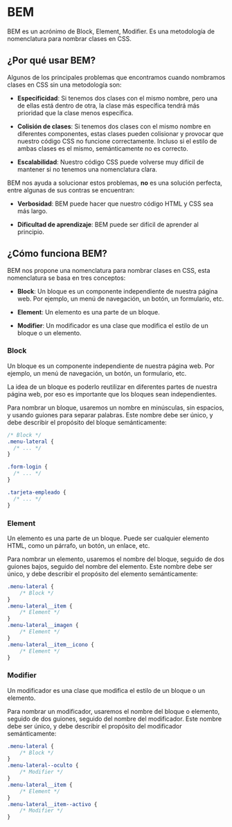 # BEM

BEM es un acrónimo de Block, Element, Modifier. Es una metodología de nomenclatura para nombrar clases en CSS.

## ¿Por qué usar BEM?

Algunos de los principales problemas que encontramos cuando nombramos clases en CSS sin una metodología son:

- **Especificidad**: Si tenemos dos clases con el mismo nombre, pero una de ellas está dentro de otra, la clase más específica tendrá más prioridad que la clase menos específica.

- **Colisión de clases**: Si tenemos dos clases con el mismo nombre en diferentes componentes, estas clases pueden colisionar y provocar que nuestro código CSS no funcione correctamente. Incluso si el estilo de ambas clases es el mismo, semánticamente no es correcto.

- **Escalabilidad**: Nuestro código CSS puede volverse muy difícil de mantener si no tenemos una nomenclatura clara.

BEM nos ayuda a solucionar estos problemas, **no** es una solución perfecta, entre algunas de sus contras se encuentran:

- **Verbosidad**: BEM puede hacer que nuestro código HTML y CSS sea más largo.

- **Dificultad de aprendizaje**: BEM puede ser difícil de aprender al principio.

## ¿Cómo funciona BEM?

BEM nos propone una nomenclatura para nombrar clases en CSS, esta nomenclatura se basa en tres conceptos:

- **Block**: Un bloque es un componente independiente de nuestra página web. Por ejemplo, un menú de navegación, un botón, un formulario, etc.

- **Element**: Un elemento es una parte de un bloque.

- **Modifier**: Un modificador es una clase que modifica el estilo de un bloque o un elemento.

### Block

Un bloque es un componente independiente de nuestra página web. Por ejemplo, un menú de navegación, un botón, un formulario, etc.

La idea de un bloque es poderlo reutilizar en diferentes partes de nuestra página web, por eso es importante que los bloques sean independientes.

Para nombrar un bloque, usaremos un nombre en minúsculas, sin espacios, y usando guiones para separar palabras. Este nombre debe ser único, y debe describir el propósito del bloque semánticamente:

```css
/* Block */
.menu-lateral {
  /* ... */
}

.form-login {
  /* ... */
}

.tarjeta-empleado {
  /* ... */
}
```

### Element

Un elemento es una parte de un bloque. Puede ser cualquier elemento HTML, como un párrafo, un botón, un enlace, etc.

Para nombrar un elemento, usaremos el nombre del bloque, seguido de dos guiones bajos, seguido del nombre del elemento. Este nombre debe ser único, y debe describir el propósito del elemento semánticamente:

```css
.menu-lateral {
    /* Block */
}
.menu-lateral__item {
    /* Element */
}
.menu-lateral__imagen {
    /* Element */
}
.menu-lateral__item__icono {
    /* Element */
}
```

### Modifier

Un modificador es una clase que modifica el estilo de un bloque o un elemento.

Para nombrar un modificador, usaremos el nombre del bloque o elemento, seguido de dos guiones, seguido del nombre del modificador. Este nombre debe ser único, y debe describir el propósito del modificador semánticamente:

```css
.menu-lateral {
    /* Block */
}
.menu-lateral--oculto {
    /* Modifier */
}
.menu-lateral__item {
    /* Element */
}
.menu-lateral__item--activo {
    /* Modifier */
}
```



